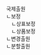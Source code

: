 <link rel="stylesheet" href="../../.res/darkmode.css">  

국제출원  
ㄴ보정  
　ㄴ<span class="t">상표보정</span>  
　ㄴ<span class="r">상품보정</span>  
ㄴ<span class="t">변경출원</span>  
ㄴ<span class="r">분할출원</span>  

#




